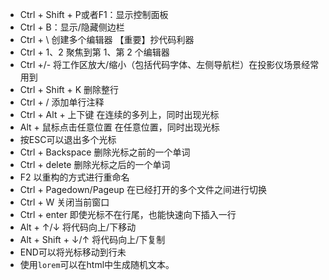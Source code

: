  - Ctrl + Shift + P或者F1：显示控制面板
 - Ctrl + B：显示/隐藏侧边栏
 - Ctrl + \	创建多个编辑器 	【重要】抄代码利器
 - Ctrl + 1、2	聚焦到第 1、第 2 个编辑器
 - Ctrl +/-	将工作区放大/缩小（包括代码字体、左侧导航栏）在投影仪场景经常用到
 - Ctrl + Shift + K	删除整行
 - Ctrl + /	添加单行注释
 - Ctrl + Alt + 上下键 在连续的多列上，同时出现光标	
 - Alt + 鼠标点击任意位置 	在任意位置，同时出现光标
 - 按ESC可以退出多个光标
 - Ctrl + Backspace   删除光标之前的一个单词
 - Ctrl + delete  删除光标之后的一个单词
 - 	F2 以重构的方式进行重命名
 - Ctrl + Pagedown/Pageup 在已经打开的多个文件之间进行切换
 - Ctrl + W 关闭当前窗口 
 - Ctrl + enter 即使光标不在行尾，也能快速向下插入一行
 - Alt + ↑/↓ 将代码向上/下移动
 - Alt + Shift + ↓/↑ 将代码向上/下复制
 - END可以将光标移动到行未
 - 使用`lorem`可以在html中生成随机文本。